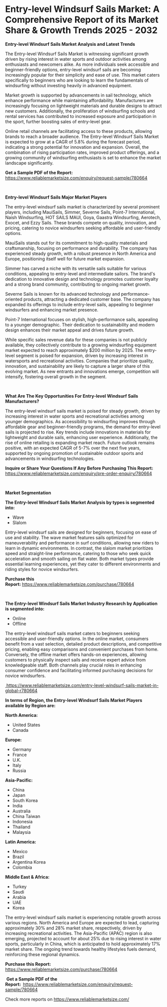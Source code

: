 <p><h1>Entry-level Windsurf Sails Market: A Comprehensive Report of its Market Share & Growth Trends 2025 - 2032</h1></p><p><strong>Entry-level Windsurf Sails Market Analysis and Latest Trends</strong></p>
<p><p>The Entry-level Windsurf Sails Market is witnessing significant growth driven by rising interest in water sports and outdoor activities among enthusiasts and newcomers alike. As more individuals seek accessible and beginner-friendly options, entry-level windsurf sails are becoming increasingly popular for their simplicity and ease of use. This market caters specifically to beginners who are looking to learn the fundamentals of windsurfing without investing heavily in advanced equipment.</p><p>Market growth is supported by advancements in sail technology, which enhance performance while maintaining affordability. Manufacturers are increasingly focusing on lightweight materials and durable designs to attract new customers. Additionally, the proliferation of windsurfing schools and rental services has contributed to increased exposure and participation in the sport, further boosting sales of entry-level gear.</p><p>Online retail channels are facilitating access to these products, allowing brands to reach a broader audience. The Entry-level Windsurf Sails Market is expected to grow at a CAGR of 5.8% during the forecast period, indicating a strong potential for innovation and expansion. Overall, the combination of rising participation rates, improved product offerings, and a growing community of windsurfing enthusiasts is set to enhance the market landscape significantly.</p></p>
<p><strong>Get a Sample PDF of the Report:&nbsp;</strong> <a href="https://www.reliablemarketsize.com/enquiry/request-sample/780664?utm_campaign=3564&utm_medium=2&utm_source=Github&utm_content=ia&utm_term=26032025&utm_id=entry-level-windsurf-sails">https://www.reliablemarketsize.com/enquiry/request-sample/780664</a></p>
<p>&nbsp;</p>
<p><strong>Entry-level Windsurf Sails Major Market Players</strong></p>
<p><p>The entry-level windsurf sails market is characterized by several prominent players, including MauiSails, Simmer, Severne Sails, Point-7 International, Naish Windsurfing, HOT SAILS MAUI, Goya, Gaastra Windsurfing, Aerotech, Exocet, and Ezzy Sails. These brands compete on quality, innovation, and pricing, catering to novice windsurfers seeking affordable and user-friendly options.</p><p>MauiSails stands out for its commitment to high-quality materials and craftsmanship, focusing on performance and durability. The company has experienced steady growth, with a robust presence in North America and Europe, positioning itself well for future market expansion.</p><p>Simmer has carved a niche with its versatile sails suitable for various conditions, appealing to entry-level and intermediate sailors. The brand's dedication to innovative design and technology promotes customer loyalty and a strong brand community, contributing to ongoing market growth.</p><p>Severne Sails is known for its advanced technology and performance-oriented products, attracting a dedicated customer base. The company has expanded its offerings to include entry-level sails, appealing to beginner windsurfers and enhancing market presence.</p><p>Point-7 International focuses on stylish, high-performance sails, appealing to a younger demographic. Their dedication to sustainability and modern design enhances their market appeal and drives future growth.</p><p>While specific sales revenue data for these companies is not publicly available, they collectively contribute to a growing windsurfing equipment market expected to reach approximately $200 million by 2025. The entry-level segment is poised for expansion, driven by increasing interest in watersports and recreational activities. Companies that prioritize quality, innovation, and sustainability are likely to capture a larger share of this evolving market. As new entrants and innovations emerge, competition will intensify, fostering overall growth in the segment.</p></p>
<p>&nbsp;</p>
<p><strong>What Are The Key Opportunities For Entry-level Windsurf Sails Manufacturers?</strong></p>
<p><p>The entry-level windsurf sails market is poised for steady growth, driven by increasing interest in water sports and recreational activities among younger demographics. As accessibility to windsurfing improves through affordable gear and beginner-friendly programs, the demand for entry-level sails is projected to rise. Key trends include innovations in materials for lightweight and durable sails, enhancing user experience. Additionally, the rise of online retailing is expanding market reach. Future outlook remains positive, with an expected CAGR of 5-7% over the next five years, supported by ongoing promotion of sustainable outdoor sports and advancements in windsurfing technologies.</p></p>
<p><strong>Inquire or Share Your Questions If Any Before Purchasing This Report:</strong> <a href="https://www.reliablemarketsize.com/enquiry/pre-order-enquiry/780664?utm_campaign=3564&utm_medium=2&utm_source=Github&utm_content=ia&utm_term=26032025&utm_id=entry-level-windsurf-sails">https://www.reliablemarketsize.com/enquiry/pre-order-enquiry/780664</a></p>
<p>&nbsp;</p>
<p><strong>Market Segmentation</strong></p>
<p><strong>The Entry-level Windsurf Sails Market Analysis by types is segmented into:</strong></p>
<p><ul><li>Wave</li><li>Slalom</li></ul></p>
<p><p>Entry-level windsurf sails are designed for beginners, focusing on ease of use and stability. The wave market features sails optimized for maneuverability and performance in surf conditions, allowing new riders to learn in dynamic environments. In contrast, the slalom market prioritizes speed and straight-line performance, catering to those who seek quick acceleration and smooth sailing on flat water. Both market types provide essential learning experiences, yet they cater to different environments and riding styles for novice windsurfers.</p></p>
<p><strong>Purchase this Report:&nbsp;</strong><a href="https://www.reliablemarketsize.com/purchase/780664?utm_campaign=3564&utm_medium=2&utm_source=Github&utm_content=ia&utm_term=26032025&utm_id=entry-level-windsurf-sails">https://www.reliablemarketsize.com/purchase/780664</a></p>
<p>&nbsp;</p>
<p><strong>The Entry-level Windsurf Sails Market Industry Research by Application is segmented into:</strong></p>
<p><ul><li>Online</li><li>Offline</li></ul></p>
<p><p>The entry-level windsurf sails market caters to beginners seeking accessible and user-friendly options. In the online market, consumers benefit from a vast selection, detailed product descriptions, and competitive pricing, enabling easy comparisons and convenient purchases from home. Conversely, the offline market offers hands-on experiences, allowing customers to physically inspect sails and receive expert advice from knowledgeable staff. Both channels play crucial roles in enhancing consumer confidence and facilitating informed purchasing decisions for novice windsurfers.</p></p>
<p><a href="https://www.reliablemarketsize.com/entry-level-windsurf-sails-market-in-global-r780664?utm_campaign=3564&utm_medium=2&utm_source=Github&utm_content=ia&utm_term=26032025&utm_id=entry-level-windsurf-sails">&nbsp;https://www.reliablemarketsize.com/entry-level-windsurf-sails-market-in-global-r780664</a></p>
<p><strong>In terms of Region, the Entry-level Windsurf Sails Market Players available by Region are:</strong></p>
<p>
    <p> <strong> North America: </strong>
        <ul>
            <li>United States</li>
            <li>Canada</li>
        </ul>
        </p> 
    <p> <strong> Europe: </strong>
        <ul>
            <li>Germany</li>
            <li>France</li>
            <li>U.K.</li>
            <li>Italy</li>
            <li>Russia</li>
        </ul>
        </p> 
    <p> <strong> Asia-Pacific: </strong>
        <ul>
            <li>China</li>
            <li>Japan</li>
            <li>South Korea</li>
            <li>India</li>
            <li>Australia</li>
            <li>China Taiwan</li>
            <li>Indonesia</li>
            <li>Thailand</li>
            <li>Malaysia</li>
        </ul>
        </p> 
    <p> <strong> Latin America: </strong>
        <ul>
            <li>Mexico</li>
            <li>Brazil</li>
            <li>Argentina Korea</li>
            <li>Colombia</li>
        </ul>
        </p> 
    <p> <strong> Middle East & Africa: </strong>
        <ul>
            <li>Turkey</li>
            <li>Saudi</li>
            <li>Arabia</li>
            <li>UAE</li>
            <li>Korea</li>
        </ul>
    </p>
    </p>
<p><p>The entry-level windsurf sails market is experiencing notable growth across various regions. North America and Europe are expected to lead, capturing approximately 30% and 28% market share, respectively, driven by increasing recreational activities. The Asia-Pacific (APAC) region is also emerging, projected to account for about 25% due to rising interest in water sports, particularly in China, which is anticipated to hold approximately 17% market share. The ongoing trend towards healthy lifestyles fuels demand, reinforcing these regional dynamics.</p></p>
<p><strong>Purchase this Report: </strong><a href="https://www.reliablemarketsize.com/purchase/780664?utm_campaign=3564&utm_medium=2&utm_source=Github&utm_content=ia&utm_term=26032025&utm_id=entry-level-windsurf-sails">https://www.reliablemarketsize.com/purchase/780664</a></p>
<p>&nbsp;<strong>Get a Sample PDF of the Report:&nbsp;&nbsp;</strong><a href="https://www.reliablemarketsize.com/enquiry/request-sample/780664?utm_campaign=3564&utm_medium=2&utm_source=Github&utm_content=ia&utm_term=26032025&utm_id=entry-level-windsurf-sails">https://www.reliablemarketsize.com/enquiry/request-sample/780664</a></p>
<p><strong></strong></p>
<p>Check more reports on <a href="https://www.reliablemarketsize.com/?utm_campaign=3564&utm_medium=2&utm_source=Github&utm_content=ia&utm_term=26032025&utm_id=entry-level-windsurf-sails">https://www.reliablemarketsize.com/</a></p>